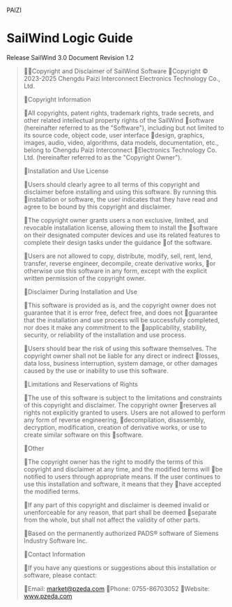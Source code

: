 PAIZI

# SailWind Logic Guide

Release SailWind 3.0
Document Revision 1.2

> Copyright and Disclaimer of SailWind Software
> Copyright © 2023-2025 Chengdu Paizi Interconnect Electronics Technology Co., Ltd.
>
> Copyright Information
>
> All copyrights, patent rights, trademark rights, trade secrets, and other related intellectual property rights of the SailWind
> software (hereinafter referred to as the "Software"), including but not limited to its source code, object code, user interface
> design, graphics, images, audio, video, algorithms, data models, documentation, etc., belong to Chengdu Paizi Interconnect
> Electronics Technology Co. Ltd. (hereinafter referred to as the "Copyright Owner").
>
> Installation and Use License
>
> Users should clearly agree to all terms of this copyright and disclaimer before installing and using this software. By running this
> installation or software, the user indicates that they have read and agree to be bound by this copyright and disclaimer.
>
> The copyright owner grants users a non exclusive, limited, and revocable installation license, allowing them to install the
> software on their designated computer devices and use its related features to complete their design tasks under the guidance
> of the software.
>
> Users are not allowed to copy, distribute, modify, sell, rent, lend, transfer, reverse engineer, decompile, create derivative works,
> or otherwise use this software in any form, except with the explicit written permission of the copyright owner.
>
> Disclaimer During Installation and Use
>
> This software is provided as is, and the copyright owner does not guarantee that it is error free, defect free, and does not
> guarantee that the installation and use process will be successfully completed, nor does it make any commitment to the
> applicability, stability, security, or reliability of the installation and use process.
>
> Users should bear the risk of using this software themselves. The copyright owner shall not be liable for any direct or indirect
> losses, data loss, business interruption, system damage, or other damages caused by the use or inability to use this software.
>
> Limitations and Reservations of Rights
>
> The use of this software is subject to the limitations and constraints of this copyright and disclaimer. The copyright owner
> reserves all rights not explicitly granted to users. Users are not allowed to perform any form of reverse engineering,
> decompilation, disassembly, decryption, modification, creation of derivative works, or use to create similar software on this
> software.
>
> Other
>
> The copyright owner has the right to modify the terms of this copyright and disclaimer at any time, and the modified terms will
> be notified to users through appropriate means. If the user continues to use this installation and software, it means that they
> have accepted the modified terms.
>
> If any part of this copyright and disclaimer is deemed invalid or unenforceable for any reason, that part shall be deemed
> separate from the whole, but shall not affect the validity of other parts.
>
> Based on the permanently authorized PADS®  software of Siemens Industry Software Inc.
>
> Contact Information
>
> If you have any questions or suggestions about this installation or software, please contact:
>
> Email: market@pzeda.com
> Phone: 0755-86703052
> Website: www.pzeda.com